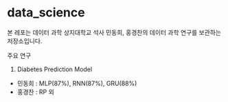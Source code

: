 # data_science

본 레포는 데이터 과학 상지대학교 석사 민동희, 홍경찬의 데이터 과학 연구를 보관하는 저장소입니다.

주요 연구

1. Diabetes Prediction Model
- 민동희 : MLP(87%), RNN(87%), GRU(88%)
- 홍경찬 : RP 외
